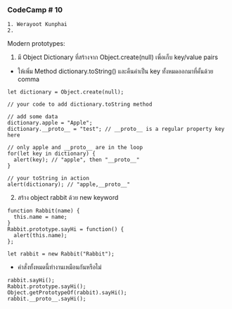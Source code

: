 ### CodeCamp # 10
    1. Werayoot Kunphai
    2. 
        
Modern prototypes:

1. มี Object Dictionary ที่สร้างจาก Object.create(null) เพื่อเก็บ key/value pairs
- ให้เพิ่ม Method dictionary.toString() และคืนค่าเป็น key ทั้งหมดออกมาที่คั้นด้วย comma
```
let dictionary = Object.create(null);

// your code to add dictionary.toString method

// add some data
dictionary.apple = "Apple";
dictionary.__proto__ = "test"; // __proto__ is a regular property key here

// only apple and __proto__ are in the loop
for(let key in dictionary) {
  alert(key); // "apple", then "__proto__"
}

// your toString in action
alert(dictionary); // "apple,__proto__"
```
2. สร้าง object rabbit ด้วย new keyword
```
function Rabbit(name) {
  this.name = name;
}
Rabbit.prototype.sayHi = function() {
  alert(this.name);
};

let rabbit = new Rabbit("Rabbit");
```
- คำสั่งทั้งหมดนี้ทำงานเหมือนกันหรือไม่
```
rabbit.sayHi();
Rabbit.prototype.sayHi();
Object.getPrototypeOf(rabbit).sayHi();
rabbit.__proto__.sayHi();
```
